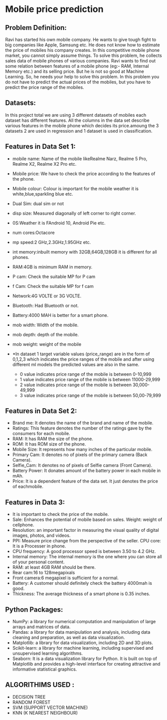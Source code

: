 # Mobile price prediction
## Problem Definition:
Ravi has started his own mobile company. He wants to give tough fight to big companies like Apple, Samsung etc. He does not know how to estimate the price of mobiles his company creates. In this competitive mobile phone market, you cannot simply assume things. To solve this problem, he collects sales data of mobile phones of various companies. Ravi wants to find out some relation between features of a mobile phone (eg:- RAM, Internal Memory etc.) and its selling price. But he is not so good at Machine Learning. So, he needs your help to solve this problem. In this problem you do not have to predict the actual prices of the mobiles, but you have to predict the price range of the mobiles.

## Datasets:
In this project total we are using 3 different datasets of mobiles each dataset has different features. All the columns in the data set describe various features in the mobile phone which decides its price.amoung  the 3 datasets 2 are used in  regression and 1 dataset is used in classification.

## Features in Data Set 1:
- mobile name: Name of the mobile likeRealme Narz, Realme 5 Pro, Realme X2, Realme X2 Pro etc. 
- Mobile price: We have to check the price according to the features of the phone. 
- Mobile colour: Colour is important for the mobile weather it is white,blue,sparkling blue etc. 
- Dual Sim: dual sim or not
- disp size: Measured diagonally of left corner to right corner. 
- 0S:Weather it is FAndroid 10, Android Pie etc.
- num cores:Octacore
- mp speed:2 GHz,2.3GHz,1.95GHz etc. 
- int memory:inbuilt memory with 32GB,64GB,128GB it is different for all phones. 
- RAM:4GB is minimum RAM in memory. 
- P cam: Check the suitable MP for P cam
- f Cam: Check the suitable MP for f cam
- Network:4G VOLTE or 3G VOLTE.
- Bluetooth: Had Bluetooth or not. 
- Battery:4000 MAH is better for a smart phone. 
- mob width: Width of the mobile.
- mob depth: depth of the mobile.
- mob weight: weight of the mobile

- *In dataset 1 target variable values (price_range) are in the form of 0,1,2,3 which indicates the price ranges of the mobile and after using different ml models the
predicted values are also in the same.

  - 0 value indicates price range of the mobile is between 0-10,999
  - 1 value indicates price range of the mobile is between 11000-29,999
  - 2 value indicates price range of the mobile is between 30,000-49,999
  - 3 value indicates price range of the mobile is between 50,00-79,999
  
## Features in Data Set 2:
- Brand me: It denotes the name of the brand and name of the mobile.
- Ratings: This feature denotes the number of the ratings gave by the consumers for each mobile.
- RAM: It has RAM the size of the phone. 
- ROM: It has ROM size of the phone. 
- Mobile Size: It represents how many inches of the particular mobile.
- Primary Cam: It denotes no of pixels of the primary camera (Back Camera).
- Selfie_Cam: It denotes no of pixels of Selfie camera (Front Camera).
- Battery Power: It donates amount of the battery power in each mobile in mAh. 
- Price: It is a dependent feature of the data set. It just denotes the price of eachmobile.

## Features in Data 3:
- It is important to check the price of the mobile.
- Sale: Enhances the potential of mobile based on sales. Weight: weight of cellphone.
- Resolution: an important factor in measuring the visual quality of digital images, photos, and videos.
- PPI: Measure price change from the perspective of the seller. CPU core: It is a Processer in phone. 
- CPU frequency: A good processor speed is between 3.50 to 4.2 GHz. 
- Internal memory: The internal memory is the one where you can store all of your personal content.
- RAM: at least 4GB RAM should be there. 
- Rear cam:16 to 128megapixals
- Front camera:6 megapixel is sufficient for a normal.
- Battery: A customer should definitely check the battery 4000mah is good.
- Thickness: The average thickness of a smart phone is 0.35 inches.

## Python Packages:

- NumPy: a library for numerical computation and manipulation of large arrays and matrices of data. 
- Pandas: a library for data manipulation and analysis, including data cleaning and preparation, as well as data visualization.
- Matplotlib: a library for data visualization, including 2D and 3D plots. 
- Scikit-learn: a library for machine learning, including supervised and unsupervised learning algorithms. 
- Seaborn: It is a data visualization library for Python. It is built on top of Matplotlib and provides a high-level interface for creating attractive and informative
statistical graphics.

## ALGORITHIMS USED :
- DECISION TREE
- RANDOM FOREST
- SVM (SUPPORT VECTOR MACHINE)
- KNN (K NEAREST NEIGHBOUR)



